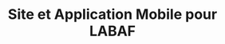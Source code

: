 ---
layout: projet
title: Site et Application Mobile pour LABAF
slug: popsi
permalink: /projet/popsi/
---